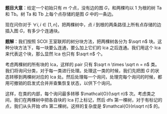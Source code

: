 **题目大意**：给定一个初始只有 $m$ 个点，没有边的图 $G$，和两棵均以 $1$ 为根的树 Ta 和 Tb。树 Ta 和 Tb 上每个点存储的是图 $G$ 中的一条边。

现在问你对于 $\forall i, i \in [1, n]$，把两棵树中，点 $i$ 到根的两条路径上所有点存储的边插入图 $G$，有多少个连通块。

**题解**：我们按照 SCOI 王室联邦的树分块方法，把两棵树各分为 $\sqrt n$ 块。这种分块方法下，每一块要么连通，要么加上它们的 lca 之后连通。我们用这个 lca 来代表这个块，那么显然 lca 也只有 $\sqrt n$ 个。

考虑两棵树的所有块的 lca，这样的 pair 只有 $\sqrt n \times \sqrt n = n$ 类。我们将询问分类，对于每一类进行处理。处理这一类的时候，我们先把图 $G$ 的状态转移到两棵树对应的 lca 处。然后处理每一个询问，处理完每个询问的时候，都用可撤销的启发式合并并查集恢复状态，以供下个询问。

这样，在类的内部，每个询问最多转移 $\mathcal{O}(\sqrt n)$ 次。考虑类之间，我们在两棵树中把各自块的 lca 打上标记，然后 dfs 第一棵树，对于有标记的点，我们从头开始 dfs 第二棵树。这样的复杂度是 $\mathcal{O}(n\sqrt n)$ 的。
